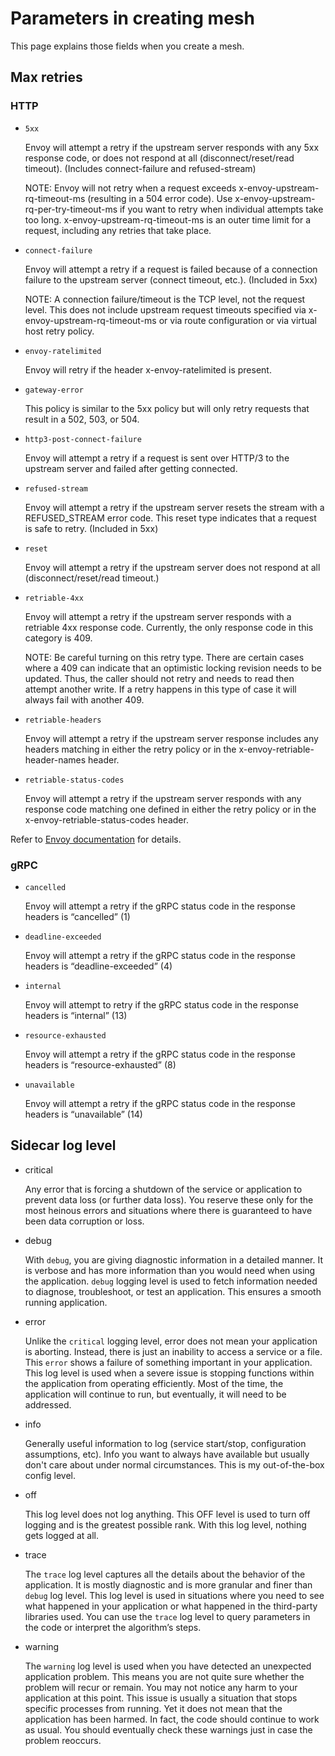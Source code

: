 # Parameters in creating mesh

This page explains those fields when you create a mesh.

## Max retries

### HTTP

- `5xx`

    Envoy will attempt a retry if the upstream server responds with any 5xx response code, or does not respond at all (disconnect/reset/read timeout). (Includes connect-failure and refused-stream)

    NOTE: Envoy will not retry when a request exceeds x-envoy-upstream-rq-timeout-ms (resulting in a 504 error code). Use x-envoy-upstream-rq-per-try-timeout-ms if you want to retry when individual attempts take too long. x-envoy-upstream-rq-timeout-ms is an outer time limit for a request, including any retries that take place.

- `connect-failure`

    Envoy will attempt a retry if a request is failed because of a connection failure to the upstream server (connect timeout, etc.). (Included in 5xx)

    NOTE: A connection failure/timeout is the TCP level, not the request level. This does not include upstream request timeouts specified via x-envoy-upstream-rq-timeout-ms or via route configuration or via virtual host retry policy.

- `envoy-ratelimited`

    Envoy will retry if the header x-envoy-ratelimited is present.

- `gateway-error`

    This policy is similar to the 5xx policy but will only retry requests that result in a 502, 503, or 504.

- `http3-post-connect-failure`

    Envoy will attempt a retry if a request is sent over HTTP/3 to the upstream server and failed after getting connected.

- `refused-stream`

    Envoy will attempt a retry if the upstream server resets the stream with a REFUSED_STREAM error code. This reset type indicates that a request is safe to retry. (Included in 5xx)

- `reset`

    Envoy will attempt a retry if the upstream server does not respond at all (disconnect/reset/read timeout.)

- `retriable-4xx`

    Envoy will attempt a retry if the upstream server responds with a retriable 4xx response code. Currently, the only response code in this category is 409.

    NOTE: Be careful turning on this retry type. There are certain cases where a 409 can indicate that an optimistic locking revision needs to be updated. Thus, the caller should not retry and needs to read then attempt another write. If a retry happens in this type of case it will always fail with another 409.

- `retriable-headers`

    Envoy will attempt a retry if the upstream server response includes any headers matching in either the retry policy or in the x-envoy-retriable-header-names header.

- `retriable-status-codes`

    Envoy will attempt a retry if the upstream server responds with any response code matching one defined in either the retry policy or in the x-envoy-retriable-status-codes header.

Refer to [Envoy documentation](https://www.envoyproxy.io/docs/envoy/latest/configuration/http/http_filters/router_filter#x-envoy-retry-on) for details.

### gRPC

- `cancelled`

    Envoy will attempt a retry if the gRPC status code in the response headers is “cancelled” (1)

- `deadline-exceeded`

    Envoy will attempt a retry if the gRPC status code in the response headers is “deadline-exceeded” (4)

- `internal`

    Envoy will attempt to retry if the gRPC status code in the response headers is “internal” (13)

- `resource-exhausted`

    Envoy will attempt a retry if the gRPC status code in the response headers is “resource-exhausted” (8)

- `unavailable`

    Envoy will attempt a retry if the gRPC status code in the response headers is “unavailable” (14)

## Sidecar log level

- critical

    Any error that is forcing a shutdown of the service or application to prevent data loss (or further data loss).
    You reserve these only for the most heinous errors and situations where there is guaranteed to have been data corruption or loss.

- debug

    With `debug`, you are giving diagnostic information in a detailed manner.
    It is verbose and has more information than you would need when using the application.
    `debug` logging level is used to fetch information needed to diagnose, troubleshoot,
    or test an application. This ensures a smooth running application.

- error

    Unlike the `critical` logging level, error does not mean your application is aborting.
    Instead, there is just an inability to access a service or a file. This `error` shows
    a failure of something important in your application. This log level is used when a
    severe issue is stopping functions within the application from operating efficiently.
    Most of the time, the application will continue to run, but eventually, it will need to be addressed.

- info

    Generally useful information to log (service start/stop, configuration assumptions, etc).
    Info you want to always have available but usually don't care about under normal circumstances.
    This is my out-of-the-box config level.

- off

    This log level does not log anything. This OFF level is used to turn off logging and is the greatest possible rank. With this log level, nothing gets logged at all.

- trace

    The `trace` log level captures all the details about the behavior of the application.
    It is mostly diagnostic and is more granular and finer than `debug` log level.
    This log level is used in situations where you need to see what happened in your application or
    what happened in the third-party libraries used. You can use the `trace` log level to query
    parameters in the code or interpret the algorithm’s steps.

- warning

    The `warning` log level is used when you have detected an unexpected application problem.
    This means you are not quite sure whether the problem will recur or remain. You may not
    notice any harm to your application at this point. This issue is usually a situation that
    stops specific processes from running. Yet it does not mean that the application has been
    harmed. In fact, the code should continue to work as usual. You should eventually check
    these warnings just in case the problem reoccurs.
